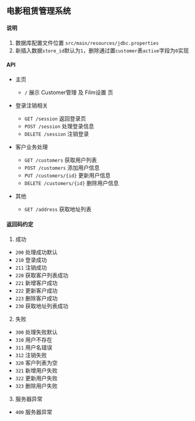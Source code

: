 ## 电影租赁管理系统
#### 说明
 1. 数据库配置文件位置 `src/main/resources/jdbc.properties`
 2. 新插入数据`store_id`默认为`1`，删除通过置`customer`表`active`字段为`0`实现

#### API 
* 主页 
  * `/` 展示 Customer管理 及 Film设置 页
* 登录注销相关
  * `GET /session` 返回登录页 
  * `POST /session` 处理登录信息
  * `DELETE /session` 注销登录
  
* 客户业务处理
  * `GET /customers` 获取用户列表
  * `POST /customers` 添加用户信息
  * `PUT /customers/{id}` 更新用户信息 
  * `DELETE /customers/{id}` 删除用户信息

* 其他
  * `GET /address` 获取地址列表

#### 返回码约定
1. 成功
* `200` 处理成功默认
* `210` 登录成功
* `211` 注销成功
* `220` 获取客户列表成功
* `221` 新增客户成功
* `222` 更新客户成功
* `223` 删除客户成功
* `230` 获取地址列表成功

2. 失败
* `300` 处理失败默认
* `310` 用户不存在
* `311` 用户名错误
* `312` 注销失败
* `320` 客户列表为空
* `321` 新增用户失败
* `322` 更新用户失败
* `323` 删除用户失败

3. 服务器异常
* `400` 服务器异常
  
  